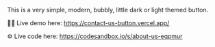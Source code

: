 This is a very simple, modern, bubbly, little dark or light themed button.

🧑‍💻 Live demo here: https://contact-us-button.vercel.app/

⚙️ Live code here: https://codesandbox.io/s/about-us-eqpmur
